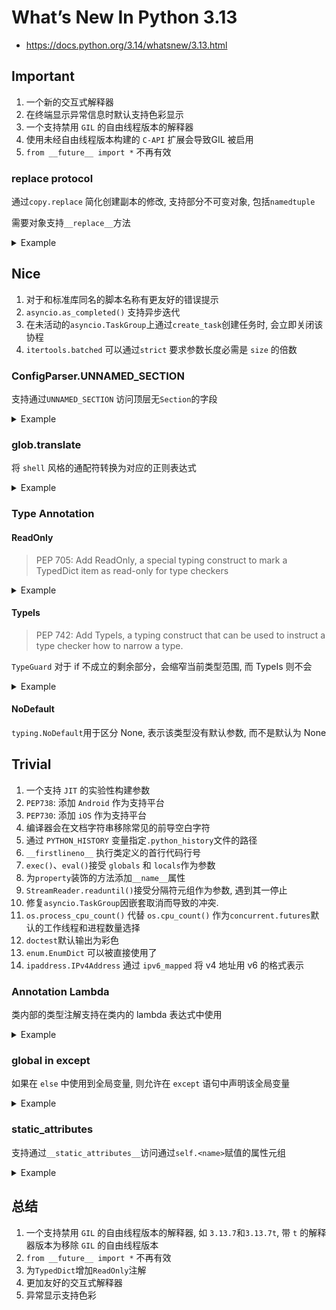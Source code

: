 # What’s New In Python 3.13

- <https://docs.python.org/3.14/whatsnew/3.13.html>

## Important

1. 一个新的交互式解释器
2. 在终端显示异常信息时默认支持色彩显示
3. 一个支持禁用 `GIL` 的自由线程版本的解释器
4. 使用未经自由线程版本构建的 `C-API` 扩展会导致GIL 被启用
5. `from __future__ import *` 不再有效

### replace protocol

通过`copy.replace` 简化创建副本的修改, 支持部分不可变对象, 包括`namedtuple`

需要对象支持`__replace__`方法

<details>
<summary>Example</summary>

```python
from copy import replace
from collections import namedtuple

# 定义一个简单的命名元组
Person = namedtuple('Person', ['name', 'age'])

p1 = Person(name='Alice', age=30)
print('原对象:', p1)

# 使用 copy.replace 创建一个修改了 age 字段的新对象
p2 = replace(p1, age=31)
print('修改后的对象:', p2)
```

</details>

## Nice

1. 对于和标准库同名的脚本名称有更友好的错误提示
2. `asyncio.as_completed()` 支持异步迭代
3. 在未活动的`asyncio.TaskGroup`上通过`create_task`创建任务时, 会立即关闭该协程
4. `itertools.batched` 可以通过`strict` 要求参数长度必需是 `size` 的倍数

### ConfigParser.UNNAMED_SECTION

支持通过`UNNAMED_SECTION` 访问顶层无`Section`的字段

<details>
<summary>Example</summary>

```python
import configparser

config_text = '''
option = value

[Section 2]
another = val
'''

config = configparser.ConfigParser(allow_unnamed_section=True)
config.read_string(config_text)

print(config.get(configparser.UNNAMED_SECTION, 'option'))  
# 'value'
print(config.get('Section 2', 'another')) 
# 'val'
```

</details>

### glob.translate

将 `shell` 风格的通配符转换为对应的正则表达式

<details>
<summary>Example</summary>

```python
import glob
import re

pattern = '**/*.txt'
regex_pattern = glob.translate(pattern, recursive=True)
print(regex_pattern)

re_obj = re.compile(regex_pattern)
print(re_obj.match('foo/bar/baz.txt'))

```

</details>

### Type Annotation

#### ReadOnly

> PEP 705: Add ReadOnly, a special typing construct to mark a TypedDict item as read-only for type checkers

<details>
<summary>Example</summary>

```python
from typing import TypedDict, ReadOnly

class Leader(TypedDict):
    name: ReadOnly[str]
    age: int

author: Leader = {'name': 'Yang Zhou', 'age': 30}
author['age'] = 31       # 类型检查通过
author['name'] = 'Yang'  # 类型检查报错，因为 name 是只读
```

</details>

#### TypeIs

> PEP 742: Add TypeIs, a typing construct that can be used to instruct a type checker how to narrow a type.

`TypeGuard` 对于 if 不成立的剩余部分，会缩窄当前类型范围, 而 TypeIs 则不会

<details>
<summary>Example</summary>

```python
from typing import TypeGuard, TypeIs

def is_str_typeguard(x: str|float) -> TypeGuard[str]:
    return isinstance(x, str)

def is_str_typeis(x: str|float) -> TypeIs[str]:
    return isinstance(x, str)

def demo1(val: str|float):
    if is_str_typeis(val):
        # val 是 str
        ...
    else:
        # val 是 float，TypeIs 收窄为剩余类型
        ...

def demo2(val: str|float):
    if is_str_typeguard(val):
        # val 是 str
        ...
    else:
        # val 仍是 str|object
        ...
```

</details>

#### NoDefault

`typing.NoDefault`用于区分 None, 表示该类型没有默认参数, 而不是默认为 None

## Trivial

1. 一个支持 `JIT` 的实验性构建参数
2. `PEP738`: 添加 `Android` 作为支持平台
3. `PEP730`: 添加 `iOS` 作为支持平台
4. 编译器会在文档字符串移除常见的前导空白字符
5. 通过 `PYTHON_HISTORY` 变量指定`.python_history`文件的路径
6. `__firstlineno__` 执行类定义的首行代码行号
7. `exec()`、`eval()`接受 `globals` 和 `locals`作为参数
8. 为`property`装饰的方法添加`__name__`属性
9. `StreamReader.readuntil()`接受分隔符元组作为参数, 遇到其一停止
10. 修复`asyncio.TaskGroup`因嵌套取消而导致的冲突.
11. `os.process_cpu_count()` 代替 `os.cpu_count()` 作为`concurrent.futures`默认的工作线程和进程数量选择
12. `doctest`默认输出为彩色
13. `enum.EnumDict` 可以被直接使用了
14. `ipaddress.IPv4Address` 通过 `ipv6_mapped` 将 v4 地址用 v6 的格式表示

### Annotation Lambda

类内部的类型注解支持在类内的 lambda 表达式中使用

<details>
<summary>Example</summary>

```python
class C[T]:
    type Alias = lambda: T
```

</details>

### global in except

如果在 `else` 中使用到全局变量, 则允许在 `except` 语句中声明该全局变量

<details>
<summary>Example</summary>

```python
x = 0
try:
    1 / 0
except ZeroDivisionError:
    global x
    x = 10  
else:
    print(f'No error, x is {x}')
```

</details>

### __static_attributes__

支持通过`__static_attributes__`访问通过`self.<name>`赋值的属性元组
<details>
<summary>Example</summary>

```python
class MyClass:
    def __init__(self):
        self.a = 1
        self.b = 2
    def set_c(self):
        self.c = 3
print(MyClass.__static_attributes__)
# ('a', 'b', 'c')
```

</details>

## 总结

1. 一个支持禁用 `GIL` 的自由线程版本的解释器, 如 `3.13.7`和`3.13.7t`, 带 `t` 的解释器版本为移除 `GIL` 的自由线程版本
2. `from __future__ import *` 不再有效
3. 为`TypedDict`增加`ReadOnly`注解
4. 更加友好的交互式解释器
5. 异常显示支持色彩
